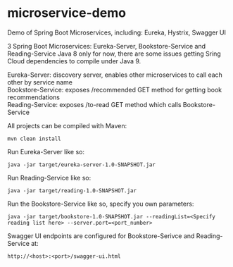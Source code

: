 # microservice-demo
Demo of Spring Boot Microservices, including: Eureka, Hystrix, Swagger UI

3 Spring Boot Microservices: Eureka-Server, Bookstore-Service and Reading-Service
Java 8 only for now, there are some issues getting Sring Cloud dependencies to compile under Java 9.

Eureka-Server: discovery server, enables other microservices to call each other by service name  
Bookstore-Service: exposes /recommended GET method for getting book recommendations  
Reading-Service: exposes /to-read GET method which calls Bookstore-Service  


All projects can be compiled with Maven:
```
mvn clean install
```

Run Eureka-Server like so:
```
java -jar target/eureka-server-1.0-SNAPSHOT.jar 
```

Run Reading-Service like so:
```
java -jar target/reading-1.0-SNAPSHOT.jar
```

Run the Bookstore-Service like so, specify you own parameters:
```
java -jar target/bookstore-1.0-SNAPSHOT.jar --readingList=<Specify reading list here> --server.port=<port_number>
```

Swagger UI endpoints are configured for Bookstore-Serivce and Reading-Service at:
```
http://<host>:<port>/swagger-ui.html 
```

